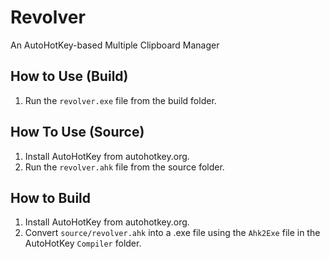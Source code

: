 # Revolver

An AutoHotKey-based Multiple Clipboard Manager

## How to Use (Build)
1. Run the `revolver.exe` file from the build folder.

## How To Use (Source)
1. Install AutoHotKey from autohotkey.org.
2. Run the `revolver.ahk` file from the source folder.

## How to Build
1. Install AutoHotKey from autohotkey.org.
2. Convert `source/revolver.ahk` into a .exe file using 
the `Ahk2Exe` file in the AutoHotKey `Compiler` folder.